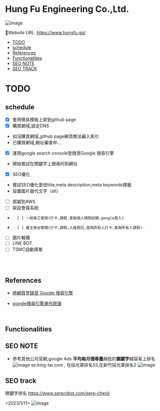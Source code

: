 # Hung Fu Engineering Co.,Ltd.
![image](https://user-images.githubusercontent.com/95430501/209788781-b8066a3c-c6da-4775-b5da-d33c9aa7850a.png)

🔗Website URL: https://www.hungfu.gq/
  
  
- [TODO](#todo)
- [schedule](#schedule)
- [References](#references)
- [Functionalities](#functionalities)
- [SEO NOTE](#seo-note)
- [SEO TRACK](#seo-track)

# TODO
## schedule
-   [x] 套用簡易模板上架到github page
-   [x] 購買網域,設定DNS
-   如沒購買網域,github page網頁無法編入索引
-   已購買網域,網址審查中...
-   [x] 運用google search console登錄至Google 搜尋引擎
-   開始嘗試在關鍵字上搜尋的到網址
-   [x] SEO優化
-   嘗試SEO優化更改title,meta description,meta keywords標籤
-   設置圖片替代文字（alt）
-   [ ] 部屬到AWS
-   [ ] 架設會員系統
-       [ ] 一般員工使用(打卡,請假,查詢個人請假紀錄,google登入)
-       [ ] 雇主後台管理(打卡,請假,入廠登記,查詢所有人打卡,查詢所有人請假)-       
-   [ ] 圖片輪播
-   [ ] LINE BOT
-   [ ] TSMC自動填單

<br/>
<br/>

## References

- [將網頁登錄至 Google 搜尋引擎](https://jerrynest.io/add-page-google/comment-page-1/#comments)

- [google搜尋引擎運作原理](https://www.sun-exp.com/blog01?id=11)
<br/>

## Functionalities

## SEO NOTE
- 參考其他公司官網,google Ads **平均每月搜尋量**越低的**關鍵字**越容易上排名
![image](https://user-images.githubusercontent.com/95430501/211825933-8cc6f35e-cb4d-41f9-8a4b-40014e80af1a.png)
ex:king-tai.com , 在採光罩排名53,在新竹採光罩排名2
![image](https://user-images.githubusercontent.com/95430501/211826958-0a58d30d-b923-448c-be5f-b24b5b0d747f.png)

## SEO track
關鍵字排名
https://www.serprobot.com/serp-check
  
<2023/1/11>
![image](https://user-images.githubusercontent.com/95430501/210848197-706757dc-000c-4555-bd79-d881f9aa186f.png)
